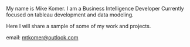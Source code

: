 My name is Mike Komer. 
I am a Business Intelligence Developer 
Currently focused on tableau development and data modeling. 

Here I will share a sample of some of my work and projects.  

email: mtkomer@outlook.com
